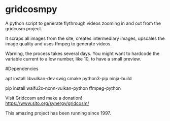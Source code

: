 # gridcosmpy

A python script to generate flythrough videos zooming in and out from the gridcosm project.

It scraps all images from the site, creates intermediary images, upscales the image quality and uses ffmpeg to generate videos.

Warning, the process takes several days. You might want to hardcode the variable current to a low number, like 10, to have a small preview.

#Dependencies

apt install libvulkan-dev swig cmake python3-pip ninja-build

pip install waifu2x-ncnn-vulkan-python ffmpeg-python

Visit Gridcosm and make a donation! https://www.sito.org/synergy/gridcosm/

This amazing project has been running since 1997.

